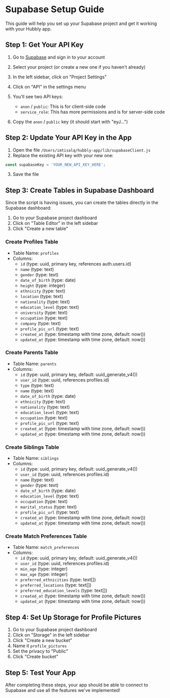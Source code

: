 # Supabase Setup Guide

This guide will help you set up your Supabase project and get it working with your Hubbly app.

## Step 1: Get Your API Key

1. Go to [Supabase](https://app.supabase.io) and sign in to your account
2. Select your project (or create a new one if you haven't already)
3. In the left sidebar, click on "Project Settings"
4. Click on "API" in the settings menu
5. You'll see two API keys:
   - `anon` / `public`: This is for client-side code
   - `service_role`: This has more permissions and is for server-side code

6. Copy the `anon` / `public` key (it should start with "eyJ...")

## Step 2: Update Your API Key in the App

1. Open the file `/Users/imtisalq/hubbly-app/lib/supabaseClient.js`
2. Replace the existing API key with your new one:

```javascript
const supabaseKey = 'YOUR_NEW_API_KEY_HERE';
```

3. Save the file

## Step 3: Create Tables in Supabase Dashboard

Since the script is having issues, you can create the tables directly in the Supabase dashboard:

1. Go to your Supabase project dashboard
2. Click on "Table Editor" in the left sidebar
3. Click "Create a new table"

### Create Profiles Table
- Table Name: `profiles`
- Columns:
  - `id` (type: uuid, primary key, references auth.users.id)
  - `name` (type: text)
  - `gender` (type: text)
  - `date_of_birth` (type: date)
  - `height` (type: integer)
  - `ethnicity` (type: text)
  - `location` (type: text)
  - `nationality` (type: text)
  - `education_level` (type: text)
  - `university` (type: text)
  - `occupation` (type: text)
  - `company` (type: text)
  - `profile_pic_url` (type: text)
  - `created_at` (type: timestamp with time zone, default: now())
  - `updated_at` (type: timestamp with time zone, default: now())

### Create Parents Table
- Table Name: `parents`
- Columns:
  - `id` (type: uuid, primary key, default: uuid_generate_v4())
  - `user_id` (type: uuid, references profiles.id)
  - `type` (type: text)
  - `name` (type: text)
  - `date_of_birth` (type: date)
  - `ethnicity` (type: text)
  - `nationality` (type: text)
  - `education_level` (type: text)
  - `occupation` (type: text)
  - `profile_pic_url` (type: text)
  - `created_at` (type: timestamp with time zone, default: now())
  - `updated_at` (type: timestamp with time zone, default: now())

### Create Siblings Table
- Table Name: `siblings`
- Columns:
  - `id` (type: uuid, primary key, default: uuid_generate_v4())
  - `user_id` (type: uuid, references profiles.id)
  - `name` (type: text)
  - `gender` (type: text)
  - `date_of_birth` (type: date)
  - `education_level` (type: text)
  - `occupation` (type: text)
  - `marital_status` (type: text)
  - `profile_pic_url` (type: text)
  - `created_at` (type: timestamp with time zone, default: now())
  - `updated_at` (type: timestamp with time zone, default: now())

### Create Match Preferences Table
- Table Name: `match_preferences`
- Columns:
  - `id` (type: uuid, primary key, default: uuid_generate_v4())
  - `user_id` (type: uuid, references profiles.id)
  - `min_age` (type: integer)
  - `max_age` (type: integer)
  - `preferred_ethnicities` (type: text[])
  - `preferred_locations` (type: text[])
  - `preferred_education_levels` (type: text[])
  - `created_at` (type: timestamp with time zone, default: now())
  - `updated_at` (type: timestamp with time zone, default: now())

## Step 4: Set Up Storage for Profile Pictures

1. Go to your Supabase project dashboard
2. Click on "Storage" in the left sidebar
3. Click "Create a new bucket"
4. Name it `profile_pictures`
5. Set the privacy to "Public"
6. Click "Create bucket"

## Step 5: Test Your App

After completing these steps, your app should be able to connect to Supabase and use all the features we've implemented!
